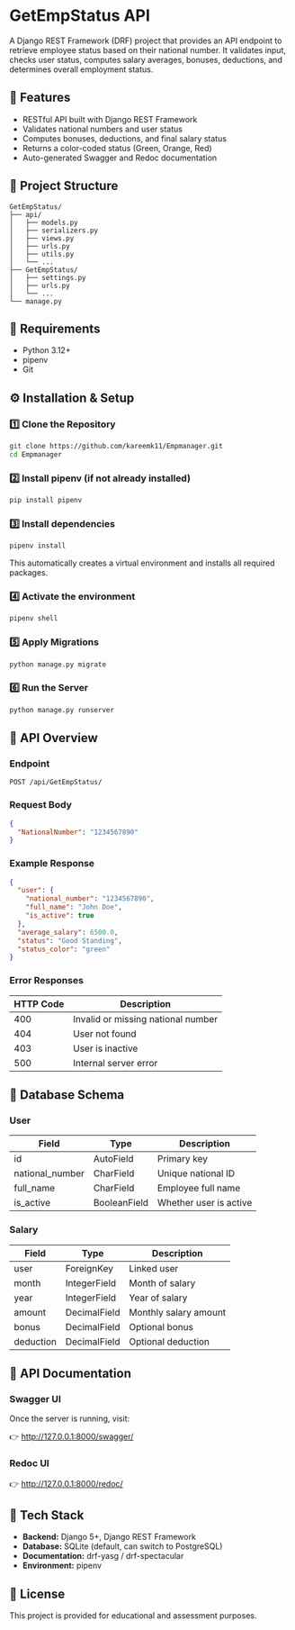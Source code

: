 # GetEmpStatus API

A Django REST Framework (DRF) project that provides an API endpoint to retrieve employee status based on their national number.
It validates input, checks user status, computes salary averages, bonuses, deductions, and determines overall employment status.

## 🚀 Features

- RESTful API built with Django REST Framework
- Validates national numbers and user status
- Computes bonuses, deductions, and final salary status
- Returns a color-coded status (Green, Orange, Red)
- Auto-generated Swagger and Redoc documentation

## 🧩 Project Structure
```
GetEmpStatus/
├── api/
│   ├── models.py
│   ├── serializers.py
│   ├── views.py
│   ├── urls.py
│   ├── utils.py
│   └── ...
├── GetEmpStatus/
│   ├── settings.py
│   ├── urls.py
│   └── ...
└── manage.py
```

## 🧾 Requirements

- Python 3.12+
- pipenv
- Git

## ⚙️ Installation & Setup

### 1️⃣ Clone the Repository
```bash
git clone https://github.com/kareemk11/Empmanager.git
cd Empmanager
```

### 2️⃣ Install pipenv (if not already installed)
```bash
pip install pipenv
```

### 3️⃣ Install dependencies
```bash
pipenv install
```

This automatically creates a virtual environment and installs all required packages.

### 4️⃣ Activate the environment
```bash
pipenv shell
```

### 5️⃣ Apply Migrations
```bash
python manage.py migrate
```

### 6️⃣ Run the Server
```bash
python manage.py runserver
```

## 🧠 API Overview

### Endpoint
```
POST /api/GetEmpStatus/
```

### Request Body
```json
{
  "NationalNumber": "1234567890"
}
```

### Example Response
```json
{
  "user": {
    "national_number": "1234567890",
    "full_name": "John Doe",
    "is_active": true
  },
  "average_salary": 6500.0,
  "status": "Good Standing",
  "status_color": "green"
}
```

### Error Responses

| HTTP Code | Description |
|-----------|-------------|
| 400 | Invalid or missing national number |
| 404 | User not found |
| 403 | User is inactive |
| 500 | Internal server error |

## 🧾 Database Schema

### User

| Field | Type | Description |
|-------|------|-------------|
| id | AutoField | Primary key |
| national_number | CharField | Unique national ID |
| full_name | CharField | Employee full name |
| is_active | BooleanField | Whether user is active |

### Salary

| Field | Type | Description |
|-------|------|-------------|
| user | ForeignKey | Linked user |
| month | IntegerField | Month of salary |
| year | IntegerField | Year of salary |
| amount | DecimalField | Monthly salary amount |
| bonus | DecimalField | Optional bonus |
| deduction | DecimalField | Optional deduction |

## 📘 API Documentation

### Swagger UI

Once the server is running, visit:

👉 http://127.0.0.1:8000/swagger/

### Redoc UI

👉 http://127.0.0.1:8000/redoc/

## 🧰 Tech Stack

- **Backend:** Django 5+, Django REST Framework
- **Database:** SQLite (default, can switch to PostgreSQL)
- **Documentation:** drf-yasg / drf-spectacular
- **Environment:** pipenv

## 📄 License

This project is provided for educational and assessment purposes.
